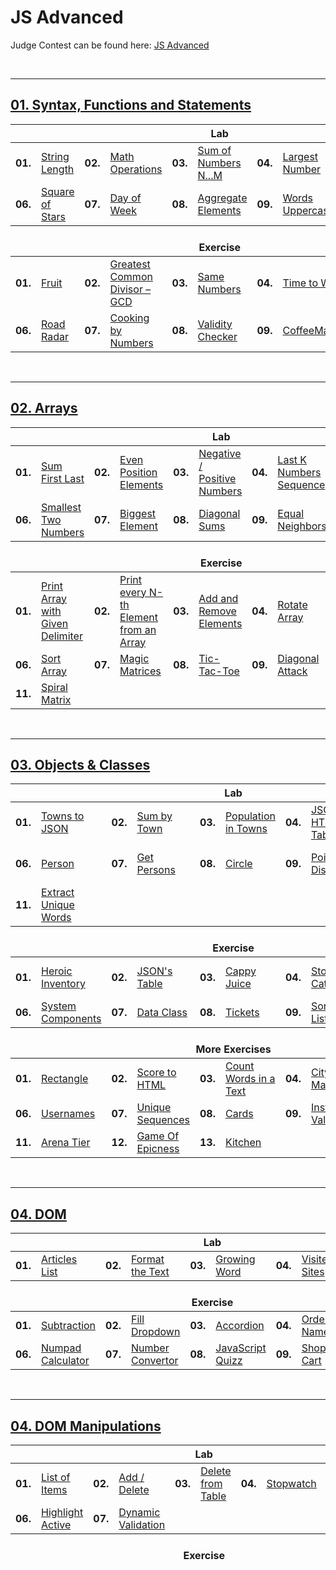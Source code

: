 # JS Advanced
Judge Contest can be found here: <a href="https://judge.softuni.bg/Contests/#!/List/ByCategory/168/JS-Advanced-Exercises">JS Advanced</a>

<br/>

---

## <a href="https://github.com/radrex/SoftuniCourses/tree/master/JS%20Web%20Developer/JS%20Advanced/JS%20Advanced/01.Syntax%2C%20Functions%20and%20Statements">01. Syntax, Functions and Statements</a>

<table>
  <thead>
    <tr>
      <th colspan="10" style="text-align:center;">Lab</th>
    </tr>
  </thead>
  <tbody>
    <tr>
      <td><b>01.</b></td>
      <td><a href="https://github.com/radrex/SoftuniCourses/blob/master/JS%20Web%20Developer/JS%20Advanced/JS%20Advanced/01.Syntax%2C%20Functions%20and%20Statements/Lab/p01_StringLength.js">String Length</a></td>
      <td><b>02.</b></td>
      <td><a href="https://github.com/radrex/SoftuniCourses/blob/master/JS%20Web%20Developer/JS%20Advanced/JS%20Advanced/01.Syntax%2C%20Functions%20and%20Statements/Lab/p02_MathOperations.js">Math Operations</a></td>
      <td><b>03.</b></td>
      <td><a href="https://github.com/radrex/SoftuniCourses/blob/master/JS%20Web%20Developer/JS%20Advanced/JS%20Advanced/01.Syntax%2C%20Functions%20and%20Statements/Lab/p03_SumOfNumbersNtoM.js">Sum of Numbers N...M</a></td>
      <td><b>04.</b></td>
      <td><a href="https://github.com/radrex/SoftuniCourses/blob/master/JS%20Web%20Developer/JS%20Advanced/JS%20Advanced/01.Syntax%2C%20Functions%20and%20Statements/Lab/p04_LargestNumber.js">Largest Number</a></td>
      <td><b>05.</b></td>
      <td><a href="https://github.com/radrex/SoftuniCourses/blob/master/JS%20Web%20Developer/JS%20Advanced/JS%20Advanced/01.Syntax%2C%20Functions%20and%20Statements/Lab/p05_CircleArea.js">Circle Area</a></td>
    </tr>
    <tr>
      <td><b>06.</b></td>
      <td><a href="https://github.com/radrex/SoftuniCourses/blob/master/JS%20Web%20Developer/JS%20Advanced/JS%20Advanced/01.Syntax%2C%20Functions%20and%20Statements/Lab/p06_SquareOfStars.js">Square of Stars</a></td>
      <td><b>07.</b></td>
      <td><a href="https://github.com/radrex/SoftuniCourses/blob/master/JS%20Web%20Developer/JS%20Advanced/JS%20Advanced/01.Syntax%2C%20Functions%20and%20Statements/Lab/p07_DayOfWeek.js">Day of Week</a></td>
      <td><b>08.</b></td>
      <td><a href="https://github.com/radrex/SoftuniCourses/blob/master/JS%20Web%20Developer/JS%20Advanced/JS%20Advanced/01.Syntax%2C%20Functions%20and%20Statements/Lab/p08_AggregateElements.js">Aggregate Elements</a></td>
      <td><b>09.</b></td>
      <td><a href="https://github.com/radrex/SoftuniCourses/blob/master/JS%20Web%20Developer/JS%20Advanced/JS%20Advanced/01.Syntax%2C%20Functions%20and%20Statements/Lab/p09_WordsUppercase.js#L1">Words Uppercase</a></td>
      <td colspan="2"></td>
    </tr>
  </tbody>
  <thead>
    <tr>
      <th colspan="10" style="text-align:center;"><br>Exercise</th>
    </tr>
  </thead>
  <tbody>
    <tr>
      <td><b>01.</b></td>
      <td><a href="https://github.com/radrex/SoftuniCourses/blob/master/JS%20Web%20Developer/JS%20Advanced/JS%20Advanced/01.Syntax%2C%20Functions%20and%20Statements/Exercise/p01_Fruit.js">Fruit</a></td>
      <td><b>02.</b></td>
      <td><a href="https://github.com/radrex/SoftuniCourses/blob/master/JS%20Web%20Developer/JS%20Advanced/JS%20Advanced/01.Syntax%2C%20Functions%20and%20Statements/Exercise/p02_GreatestCommonDivisor.js">Greatest Common Divisor – GCD</a></td>
      <td><b>03.</b></td>
      <td><a href="https://github.com/radrex/SoftuniCourses/blob/master/JS%20Web%20Developer/JS%20Advanced/JS%20Advanced/01.Syntax%2C%20Functions%20and%20Statements/Exercise/p03_SameNumbers.js">Same Numbers</a></td>
      <td><b>04.</b></td>
      <td><a href="https://github.com/radrex/SoftuniCourses/blob/master/JS%20Web%20Developer/JS%20Advanced/JS%20Advanced/01.Syntax%2C%20Functions%20and%20Statements/Exercise/p04_TimeToWalk.js">Time to Walk</a></td>
      <td><b>05.</b></td>
      <td><a href="https://github.com/radrex/SoftuniCourses/blob/master/JS%20Web%20Developer/JS%20Advanced/JS%20Advanced/01.Syntax%2C%20Functions%20and%20Statements/Exercise/p05_CalorieObject.js">Calorie Object</a></td>
    </tr>
    <tr>
      <td><b>06.</b></td>
      <td><a href="https://github.com/radrex/SoftuniCourses/blob/master/JS%20Web%20Developer/JS%20Advanced/JS%20Advanced/01.Syntax%2C%20Functions%20and%20Statements/Exercise/p06_RoadRadar.js">Road Radar</a></td>
      <td><b>07.</b></td>
      <td><a href="https://github.com/radrex/SoftuniCourses/blob/master/JS%20Web%20Developer/JS%20Advanced/JS%20Advanced/01.Syntax%2C%20Functions%20and%20Statements/Exercise/p07_CookingByNumbers.js">Cooking by Numbers</a></td>
      <td><b>08.</b></td>
      <td><a href="https://github.com/radrex/SoftuniCourses/blob/master/JS%20Web%20Developer/JS%20Advanced/JS%20Advanced/01.Syntax%2C%20Functions%20and%20Statements/Exercise/p08_ValidityChecker.js">Validity Checker</a></td>
      <td><b>09.</b></td>
      <td><a href="https://github.com/radrex/SoftuniCourses/blob/master/JS%20Web%20Developer/JS%20Advanced/JS%20Advanced/01.Syntax%2C%20Functions%20and%20Statements/Exercise/p09_CoffeeMachine.js">CoffeeMachine</a></td>
      <td colspan="2"></td>
    </tr>
  </tbody>
</table>

<br/>

---

## <a href="https://github.com/radrex/SoftuniCourses/tree/master/JS%20Web%20Developer/JS%20Advanced/JS%20Advanced/02.Arrays">02. Arrays</a>

<table>
  <thead>
    <tr>
      <th colspan="10" style="text-align:center;">Lab</th>
    </tr>
  </thead>
  <tbody>
    <tr>
      <td><b>01.</b></td>
      <td><a href="https://github.com/radrex/SoftuniCourses/blob/master/JS%20Web%20Developer/JS%20Advanced/JS%20Advanced/02.Arrays/Lab/p01_SumFirstLast.js">Sum First Last</a></td>
      <td><b>02.</b></td>
      <td><a href="https://github.com/radrex/SoftuniCourses/blob/master/JS%20Web%20Developer/JS%20Advanced/JS%20Advanced/02.Arrays/Lab/p02_EvenPositionElements.js">Even Position Elements</a></td>
      <td><b>03.</b></td>
      <td><a href="https://github.com/radrex/SoftuniCourses/blob/master/JS%20Web%20Developer/JS%20Advanced/JS%20Advanced/02.Arrays/Lab/p03_NegativePositiveNumbers.js">Negative / Positive Numbers</a></td>
      <td><b>04.</b></td>
      <td><a href="https://github.com/radrex/SoftuniCourses/blob/master/JS%20Web%20Developer/JS%20Advanced/JS%20Advanced/02.Arrays/Lab/p04_LastKNumbersSequence.js">Last K Numbers Sequence</a></td>
      <td><b>05.</b></td>
      <td><a href="https://github.com/radrex/SoftuniCourses/blob/master/JS%20Web%20Developer/JS%20Advanced/JS%20Advanced/02.Arrays/Lab/p05_ProcessOddNumbers.js">Process Odd Numbers</a></td>
    </tr>
    <tr>
      <td><b>06.</b></td>
      <td><a href="https://github.com/radrex/SoftuniCourses/blob/master/JS%20Web%20Developer/JS%20Advanced/JS%20Advanced/02.Arrays/Lab/p06_SmallestTwoNumbers.js">Smallest Two Numbers</a></td>
      <td><b>07.</b></td>
      <td><a href="https://github.com/radrex/SoftuniCourses/blob/master/JS%20Web%20Developer/JS%20Advanced/JS%20Advanced/02.Arrays/Lab/p07_BiggestElement.js">Biggest Element</a></td>
      <td><b>08.</b></td>
      <td><a href="https://github.com/radrex/SoftuniCourses/blob/master/JS%20Web%20Developer/JS%20Advanced/JS%20Advanced/02.Arrays/Lab/p08_DiagonalSums.js">Diagonal Sums</a></td>
      <td><b>09.</b></td>
      <td><a href="https://github.com/radrex/SoftuniCourses/blob/master/JS%20Web%20Developer/JS%20Advanced/JS%20Advanced/02.Arrays/Lab/p09_EqualNeighbors.js">Equal Neighbors</a></td>
      <td colspan="2"></td>
    </tr>
  </tbody>
  <thead>
    <tr>
      <th colspan="10" style="text-align:center;"><br>Exercise</th>
    </tr>
  </thead>
  <tbody>
    <tr>
      <td><b>01.</b></td>
      <td><a href="https://github.com/radrex/SoftuniCourses/blob/master/JS%20Web%20Developer/JS%20Advanced/JS%20Advanced/02.Arrays/Exercise/p01_PrintArrayWithGivenDelimiter.js">Print Array with Given Delimiter</a></td>
      <td><b>02.</b></td>
      <td><a href="https://github.com/radrex/SoftuniCourses/blob/master/JS%20Web%20Developer/JS%20Advanced/JS%20Advanced/02.Arrays/Exercise/p02_PrintEveryNthElementFromAnArray.js">Print every N-th Element from an Array</a></td>
      <td><b>03.</b></td>
      <td><a href="https://github.com/radrex/SoftuniCourses/blob/master/JS%20Web%20Developer/JS%20Advanced/JS%20Advanced/02.Arrays/Exercise/p03_AddAndRemoveElements.js">Add and Remove Elements</a></td>
      <td><b>04.</b></td>
      <td><a href="https://github.com/radrex/SoftuniCourses/blob/master/JS%20Web%20Developer/JS%20Advanced/JS%20Advanced/02.Arrays/Exercise/p04_RotateArray.js">Rotate Array</a></td>
      <td><b>05.</b></td>
      <td><a href="https://github.com/radrex/SoftuniCourses/blob/master/JS%20Web%20Developer/JS%20Advanced/JS%20Advanced/02.Arrays/Exercise/p05_ExtractIncreasingSubsequenceFromArray.js">Extract Increasing Subsequence from Array</a></td>
    </tr>
    <tr>
      <td><b>06.</b></td>
      <td><a href="https://github.com/radrex/SoftuniCourses/blob/master/JS%20Web%20Developer/JS%20Advanced/JS%20Advanced/02.Arrays/Exercise/p06_SortArray.js">Sort Array</a></td>
      <td><b>07.</b></td>
      <td><a href="https://github.com/radrex/SoftuniCourses/blob/master/JS%20Web%20Developer/JS%20Advanced/JS%20Advanced/02.Arrays/Exercise/p07_MagicMatrices.js">Magic Matrices</a></td>
      <td><b>08.</b></td>
      <td><a href="https://github.com/radrex/SoftuniCourses/blob/master/JS%20Web%20Developer/JS%20Advanced/JS%20Advanced/02.Arrays/Exercise/p08_TicTacToe.js">Tic-Tac-Toe</a></td>
      <td><b>09.</b></td>
      <td><a href="https://github.com/radrex/SoftuniCourses/blob/master/JS%20Web%20Developer/JS%20Advanced/JS%20Advanced/02.Arrays/Exercise/p09_DiagonalAttack.js">Diagonal Attack</a></td>
      <td><b>10.</b></td>
      <td><a href="https://github.com/radrex/SoftuniCourses/blob/master/JS%20Web%20Developer/JS%20Advanced/JS%20Advanced/02.Arrays/Exercise/p10_Orbit.js">Orbit</a></td>
    </tr>
    <tr>
      <td><b>11.</b></td>
      <td><a href="https://github.com/radrex/SoftuniCourses/blob/master/JS%20Web%20Developer/JS%20Advanced/JS%20Advanced/02.Arrays/Exercise/p11_SpiralMatrix.js">Spiral Matrix</a></td>
      <td colspan="8"></td>
    </tr>
  </tbody>
</table>

<br/>

---

## <a href="https://github.com/radrex/SoftuniCourses/tree/master/JS%20Web%20Developer/JS%20Advanced/JS%20Advanced/03.Objects%20and%20Classes">03. Objects & Classes</a>

<table>
  <thead>
    <tr>
      <th colspan="10" style="text-align:center;">Lab</th>
    </tr>
  </thead>
  <tbody>
    <tr>
      <td><b>01.</b></td>
      <td><a href="https://github.com/radrex/SoftuniCourses/blob/master/JS%20Web%20Developer/JS%20Advanced/JS%20Advanced/03.Objects%20and%20Classes/Lab/p01_TownsToJSON.js">Towns to JSON</a></td>
      <td><b>02.</b></td>
      <td><a href="https://github.com/radrex/SoftuniCourses/blob/master/JS%20Web%20Developer/JS%20Advanced/JS%20Advanced/03.Objects%20and%20Classes/Lab/p02_SumByTown.js">Sum by Town</a></td>
      <td><b>03.</b></td>
      <td><a href="https://github.com/radrex/SoftuniCourses/blob/master/JS%20Web%20Developer/JS%20Advanced/JS%20Advanced/03.Objects%20and%20Classes/Lab/p03_PopulationInTowns.js">Population in Towns</a></td>
      <td><b>04.</b></td>
      <td><a href="https://github.com/radrex/SoftuniCourses/blob/master/JS%20Web%20Developer/JS%20Advanced/JS%20Advanced/03.Objects%20and%20Classes/Lab/p04_JSONToHTMLTable.js">JSON to HTML Table</a></td>
      <td><b>05.</b></td>
      <td><a href="https://github.com/radrex/SoftuniCourses/blob/master/JS%20Web%20Developer/JS%20Advanced/JS%20Advanced/03.Objects%20and%20Classes/Lab/p05_LowestPricesInCities.js">Lowest Prices in Cities</a></td>
    </tr>
    <tr>
      <td><b>06.</b></td>
      <td><a href="https://github.com/radrex/SoftuniCourses/blob/master/JS%20Web%20Developer/JS%20Advanced/JS%20Advanced/03.Objects%20and%20Classes/Lab/p06_Person.js">Person</a></td>
      <td><b>07.</b></td>
      <td><a href="https://github.com/radrex/SoftuniCourses/blob/master/JS%20Web%20Developer/JS%20Advanced/JS%20Advanced/03.Objects%20and%20Classes/Lab/p07_GetPersons.js">Get Persons</a></td>
      <td><b>08.</b></td>
      <td><a href="https://github.com/radrex/SoftuniCourses/blob/master/JS%20Web%20Developer/JS%20Advanced/JS%20Advanced/03.Objects%20and%20Classes/Lab/p08_Circle.js">Circle</a></td>
      <td><b>09.</b></td>
      <td><a href="https://github.com/radrex/SoftuniCourses/blob/master/JS%20Web%20Developer/JS%20Advanced/JS%20Advanced/03.Objects%20and%20Classes/Lab/p09_PointDistance.js">Point Distance</a></td>
      <td><b>10.</b></td>
      <td><a href="https://github.com/radrex/SoftuniCourses/blob/master/JS%20Web%20Developer/JS%20Advanced/JS%20Advanced/03.Objects%20and%20Classes/Lab/p10_CountWordsInAText.js">Count Words in a Text</a></td>
    </tr>
    <tr>
      <td><b>11.</b></td>
      <td><a href="https://github.com/radrex/SoftuniCourses/blob/master/JS%20Web%20Developer/JS%20Advanced/JS%20Advanced/03.Objects%20and%20Classes/Lab/p11_ExtractUniqueWords.js">Extract Unique Words</a></td>
      <td colspan="8"></td>
    </tr>
  </tbody>
  <thead>
    <tr>
      <th colspan="10" style="text-align:center;"><br>Exercise</th>
    </tr>
  </thead>
  <tbody>
    <tr>
      <td><b>01.</b></td>
      <td><a href="https://github.com/radrex/SoftuniCourses/blob/master/JS%20Web%20Developer/JS%20Advanced/JS%20Advanced/03.Objects%20and%20Classes/Exercise/p01_HeroicInventory.js">Heroic Inventory</a></td>
      <td><b>02.</b></td>
      <td><a href="https://github.com/radrex/SoftuniCourses/blob/master/JS%20Web%20Developer/JS%20Advanced/JS%20Advanced/03.Objects%20and%20Classes/Exercise/p02_JSONsTable.js">JSON's Table</a></td>
      <td><b>03.</b></td>
      <td><a href="https://github.com/radrex/SoftuniCourses/blob/master/JS%20Web%20Developer/JS%20Advanced/JS%20Advanced/03.Objects%20and%20Classes/Exercise/p03_CappyJuice.js">Cappy Juice</a></td>
      <td><b>04.</b></td>
      <td><a href="https://github.com/radrex/SoftuniCourses/blob/master/JS%20Web%20Developer/JS%20Advanced/JS%20Advanced/03.Objects%20and%20Classes/Exercise/p04_StoreCatalogue.js">Store Catalogue</a></td>
      <td><b>05.</b></td>
      <td><a href="https://github.com/radrex/SoftuniCourses/blob/master/JS%20Web%20Developer/JS%20Advanced/JS%20Advanced/03.Objects%20and%20Classes/Exercise/p05_AutoEngineeringCompany.js">Auto-Engineering Company</a></td>
    </tr>
    <tr>
      <td><b>06.</b></td>
      <td><a href="https://github.com/radrex/SoftuniCourses/blob/master/JS%20Web%20Developer/JS%20Advanced/JS%20Advanced/03.Objects%20and%20Classes/Exercise/p06_SystemComponents.js">System Components</a></td>
      <td><b>07.</b></td>
      <td><a href="https://github.com/radrex/SoftuniCourses/blob/master/JS%20Web%20Developer/JS%20Advanced/JS%20Advanced/03.Objects%20and%20Classes/Exercise/p07_DataClass.js">Data Class</a></td>
      <td><b>08.</b></td>
      <td><a href="https://github.com/radrex/SoftuniCourses/blob/master/JS%20Web%20Developer/JS%20Advanced/JS%20Advanced/03.Objects%20and%20Classes/Exercise/p08_Tickets.js">Tickets</a></td>
      <td><b>09.</b></td>
      <td><a href="https://github.com/radrex/SoftuniCourses/blob/master/JS%20Web%20Developer/JS%20Advanced/JS%20Advanced/03.Objects%20and%20Classes/Exercise/p09_SortedList.js">Sorted List</a></td>
      <td><b>10.</b></td>
      <td><a href="https://github.com/radrex/SoftuniCourses/blob/master/JS%20Web%20Developer/JS%20Advanced/JS%20Advanced/03.Objects%20and%20Classes/Exercise/p10_LengthLimit.js">Length Limit</a></td>
    </tr>
  </tbody>
  <thead>
    <tr>
      <th colspan="10" style="text-align:center;"><br>More Exercises</th>
    </tr>
  </thead>
  <tbody>
    <tr>
      <td><b>01.</b></td>
      <td><a href="https://github.com/radrex/SoftuniCourses/blob/master/JS%20Web%20Developer/JS%20Advanced/JS%20Advanced/03.Objects%20and%20Classes/%5BMoreExercises%5D/p01_Rectangle.js">Rectangle</a></td>
      <td><b>02.</b></td>
      <td><a href="https://github.com/radrex/SoftuniCourses/blob/master/JS%20Web%20Developer/JS%20Advanced/JS%20Advanced/03.Objects%20and%20Classes/%5BMoreExercises%5D/p02_ScoreToHTML.js">Score to HTML</a></td>
      <td><b>03.</b></td>
      <td><a href="https://github.com/radrex/SoftuniCourses/blob/master/JS%20Web%20Developer/JS%20Advanced/JS%20Advanced/03.Objects%20and%20Classes/%5BMoreExercises%5D/p03_CountWordsInAText.js">Count Words in a Text</a></td>
      <td><b>04.</b></td>
      <td><a href="https://github.com/radrex/SoftuniCourses/blob/master/JS%20Web%20Developer/JS%20Advanced/JS%20Advanced/03.Objects%20and%20Classes/%5BMoreExercises%5D/p04_CityMarkets.js">City Markets</a></td>
      <td><b>05.</b></td>
      <td><a href="https://github.com/radrex/SoftuniCourses/blob/master/JS%20Web%20Developer/JS%20Advanced/JS%20Advanced/03.Objects%20and%20Classes/%5BMoreExercises%5D/p05_Unity.js">Unity</a></td>
    </tr>
    <tr>
      <td><b>06.</b></td>
      <td><a href="https://github.com/radrex/SoftuniCourses/blob/master/JS%20Web%20Developer/JS%20Advanced/JS%20Advanced/03.Objects%20and%20Classes/%5BMoreExercises%5D/p06_Usernames.js">Usernames</a></td>
      <td><b>07.</b></td>
      <td><a href="https://github.com/radrex/SoftuniCourses/blob/master/JS%20Web%20Developer/JS%20Advanced/JS%20Advanced/03.Objects%20and%20Classes/%5BMoreExercises%5D/p07_UniqueSequences.js">Unique Sequences</a></td>
      <td><b>08.</b></td>
      <td><a href="https://github.com/radrex/SoftuniCourses/blob/master/JS%20Web%20Developer/JS%20Advanced/JS%20Advanced/03.Objects%20and%20Classes/%5BMoreExercises%5D/p08_Cards.js">Cards</a></td>
      <td><b>09.</b></td>
      <td><a href="https://github.com/radrex/SoftuniCourses/blob/master/JS%20Web%20Developer/JS%20Advanced/JS%20Advanced/03.Objects%20and%20Classes/%5BMoreExercises%5D/p09_InstanceValidation.js">Instance Validation</a></td>
      <td><b>10.</b></td>
      <td><a href="https://github.com/radrex/SoftuniCourses/blob/master/JS%20Web%20Developer/JS%20Advanced/JS%20Advanced/03.Objects%20and%20Classes/%5BMoreExercises%5D/p10_ExtensibleClass.js">Extensible Class</a></td>
    </tr>
    <tr>
      <td><b>11.</b></td>
      <td><a href="https://github.com/radrex/SoftuniCourses/blob/master/JS%20Web%20Developer/JS%20Advanced/JS%20Advanced/03.Objects%20and%20Classes/%5BMoreExercises%5D/p11_ArenaTier.js">Arena Tier</a></td>
      <td><b>12.</b></td>
      <td><a href="https://github.com/radrex/SoftuniCourses/blob/master/JS%20Web%20Developer/JS%20Advanced/JS%20Advanced/03.Objects%20and%20Classes/%5BMoreExercises%5D/p12_GameOfEpicness.js">Game Of Epicness</a></td>
      <td><b>13.</b></td>
      <td><a href="https://github.com/radrex/SoftuniCourses/blob/master/JS%20Web%20Developer/JS%20Advanced/JS%20Advanced/03.Objects%20and%20Classes/%5BMoreExercises%5D/p13_Kitchen.js">Kitchen</a></td>
      <td colspan="4"></td>
    </tr>
  </tbody>
</table>

<br/>

---

## <a href="https://github.com/radrex/SoftuniCourses/tree/master/JS%20Web%20Developer/JS%20Advanced/JS%20Advanced/04.DOM">04. DOM</a>

<table>
  <thead>
    <tr>
      <th colspan="10" style="text-align:center;">Lab</th>
    </tr>
  </thead>
  <tbody>
    <tr>
      <td><b>01.</b></td>
      <td><a href="https://github.com/radrex/SoftuniCourses/tree/master/JS%20Web%20Developer/JS%20Advanced/JS%20Advanced/04.DOM/Lab/01.%20Articles%20List">Articles List</a></td>
      <td><b>02.</b></td>
      <td><a href="https://github.com/radrex/SoftuniCourses/tree/master/JS%20Web%20Developer/JS%20Advanced/JS%20Advanced/04.DOM/Lab/02.%20Format%20the%20Text">Format the Text</a></td>
      <td><b>03.</b></td>
      <td><a href="https://github.com/radrex/SoftuniCourses/tree/master/JS%20Web%20Developer/JS%20Advanced/JS%20Advanced/04.DOM/Lab/03.%20Growing%20Word">Growing Word</a></td>
      <td><b>04.</b></td>
      <td><a href="https://github.com/radrex/SoftuniCourses/tree/master/JS%20Web%20Developer/JS%20Advanced/JS%20Advanced/04.DOM/Lab/04.%20Visited%20Websites">Visited Sites</a></td>
      <td colspan="2"></td>
    </tr>
  </tbody>
  <thead>
    <tr>
      <th colspan="10" style="text-align:center;"><br>Exercise</th>
    </tr>
  </thead>
  <tbody>
    <tr>
      <td><b>01.</b></td>
      <td><a href="https://github.com/radrex/SoftuniCourses/tree/master/JS%20Web%20Developer/JS%20Advanced/JS%20Advanced/04.DOM/Exercise/01.%20Subtraction">Subtraction</a></td>
      <td><b>02.</b></td>
      <td><a href="https://github.com/radrex/SoftuniCourses/tree/master/JS%20Web%20Developer/JS%20Advanced/JS%20Advanced/04.DOM/Exercise/02.%20Fill-Dropdown">Fill Dropdown</a></td>
      <td><b>03.</b></td>
      <td><a href="https://github.com/radrex/SoftuniCourses/tree/master/JS%20Web%20Developer/JS%20Advanced/JS%20Advanced/04.DOM/Exercise/03.%20Accordion">Accordion</a></td>
      <td><b>04.</b></td>
      <td><a href="https://github.com/radrex/SoftuniCourses/tree/master/JS%20Web%20Developer/JS%20Advanced/JS%20Advanced/04.DOM/Exercise/04.%20Order-the-Names">Order the Names</a></td>
      <td><b>05.</b></td>
      <td><a href="https://github.com/radrex/SoftuniCourses/tree/master/JS%20Web%20Developer/JS%20Advanced/JS%20Advanced/04.DOM/Exercise/05.%20Chat-Room">Chat Room</a></td>
    </tr>
    <tr>
      <td><b>06.</b></td>
      <td><a href="https://github.com/radrex/SoftuniCourses/tree/master/JS%20Web%20Developer/JS%20Advanced/JS%20Advanced/04.DOM/Exercise/06.%20Numpad-Calculator">Numpad Calculator</a></td>
      <td><b>07.</b></td>
      <td><a href="https://github.com/radrex/SoftuniCourses/tree/master/JS%20Web%20Developer/JS%20Advanced/JS%20Advanced/04.DOM/Exercise/07.%20Number-Convertor">Number Convertor</a></td>
      <td><b>08.</b></td>
      <td><a href="https://github.com/radrex/SoftuniCourses/tree/master/JS%20Web%20Developer/JS%20Advanced/JS%20Advanced/04.DOM/Exercise/08.%20JavaScript-Quizz">JavaScript Quizz</a></td>
      <td><b>09.</b></td>
      <td><a href="https://github.com/radrex/SoftuniCourses/tree/master/JS%20Web%20Developer/JS%20Advanced/JS%20Advanced/04.DOM/Exercise/09.%20Shopping-Cart">Shopping Cart</a></td>
      <td colspan="2"></td>
    </tr>
  </tbody>
</table>

<br/>

---

## <a href="https://github.com/radrex/SoftuniCourses/tree/master/JS%20Web%20Developer/JS%20Advanced/JS%20Advanced/05.DOM%20Manipulations">04. DOM Manipulations</a>

<table>
  <thead>
    <tr>
      <th colspan="10" style="text-align:center;">Lab</th>
    </tr>
  </thead>
  <tbody>
    <tr>
      <td><b>01.</b></td>
      <td><a href="https://github.com/radrex/SoftuniCourses/tree/master/JS%20Web%20Developer/JS%20Advanced/JS%20Advanced/05.DOM%20Manipulations/Lab/01.%20List-Of-Items">List of Items</a></td>
      <td><b>02.</b></td>
      <td><a href="https://github.com/radrex/SoftuniCourses/tree/master/JS%20Web%20Developer/JS%20Advanced/JS%20Advanced/05.DOM%20Manipulations/Lab/02.%20Add-Delete">Add / Delete</a></td>
      <td><b>03.</b></td>
      <td><a href="https://github.com/radrex/SoftuniCourses/tree/master/JS%20Web%20Developer/JS%20Advanced/JS%20Advanced/05.DOM%20Manipulations/Lab/03.%20Delete-From-Table">Delete from Table</a></td>
      <td><b>04.</b></td>
      <td><a href="https://github.com/radrex/SoftuniCourses/tree/master/JS%20Web%20Developer/JS%20Advanced/JS%20Advanced/05.DOM%20Manipulations/Lab/04.%20Stopwatch">Stopwatch</a></td>
      <td><b>05.</b></td>
      <td><a href="https://github.com/radrex/SoftuniCourses/tree/master/JS%20Web%20Developer/JS%20Advanced/JS%20Advanced/05.DOM%20Manipulations/Lab/05.%20Mouse-Gradient">Mouse Gradient</a></td>
    </tr>
    <tr>
      <td><b>06.</b></td>
      <td><a href="https://github.com/radrex/SoftuniCourses/tree/master/JS%20Web%20Developer/JS%20Advanced/JS%20Advanced/05.DOM%20Manipulations/Lab/06.%20Highlight-Active">Highlight Active</a></td>
      <td><b>07.</b></td>
      <td><a href="https://github.com/radrex/SoftuniCourses/tree/master/JS%20Web%20Developer/JS%20Advanced/JS%20Advanced/05.DOM%20Manipulations/Lab/07.%20Dynamic-Validation">Dynamic Validation</a></td>
      <td colspan="6"></td>
    </tr>
  </tbody>
  <thead>
    <tr>
      <th colspan="10" style="text-align:center;"><br>Exercise</th>
    </tr>
  </thead>
  <tbody>

  </tbody>
</table>
